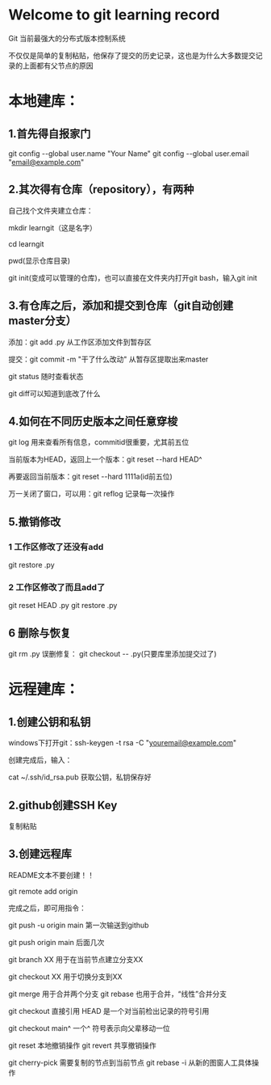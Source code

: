 # Welcome to git learning record

Git 当前最强大的分布式版本控制系统

不仅仅是简单的复制粘贴，他保存了提交的历史记录，这也是为什么大多数提交记录的上面都有父节点的原因

# 本地建库：
## 1.首先得自报家门

git config --global user.name "Your Name"
git config --global user.email "email@example.com"
## 2.其次得有仓库（repository），有两种
自己找个文件夹建立仓库：

mkdir learngit（这是名字）

cd learngit

pwd(显示仓库目录)

git init(变成可以管理的仓库)，也可以直接在文件夹内打开git bash，输入git init
## 3.有仓库之后，添加和提交到仓库（git自动创建master分支）

添加：git add  .py 从工作区添加文件到暂存区

提交：git commit -m "干了什么改动" 从暂存区提取出来master

git status 随时查看状态

git diff可以知道到底改了什么
## 4.如何在不同历史版本之间任意穿梭

git log 用来查看所有信息，commitid很重要，尤其前五位

当前版本为HEAD，返回上一个版本：git reset --hard HEAD^

再要返回当前版本：git reset --hard 1111a(id前五位)

万一关闭了窗口，可以用：git reflog 记录每一次操作
## 5.撤销修改
### 1 工作区修改了还没有add
git restore .py
### 2 工作区修改了而且add了
git reset HEAD .py
git restore .py
## 6 删除与恢复
git rm .py
误删修复：
git checkout --  .py(只要库里添加提交过了)


# 远程建库：
## 1.创建公钥和私钥
windows下打开git：ssh-keygen -t rsa -C "youremail@example.com"

创建完成后，输入：

cat ~/.ssh/id_rsa.pub 获取公钥，私钥保存好
## 2.github创建SSH Key
复制粘贴
## 3.创建远程库
README文本不要创建！！

git remote add origin 

完成之后，即可用指令：

git push -u origin main 第一次输送到github

git push origin main 后面几次


git branch XX 用于在当前节点建立分支XX

git checkout XX  用于切换分支到XX

git merge 用于合并两个分支
git rebase 也用于合并，“线性”合并分支

git checkout 直接引用
HEAD 是一个对当前检出记录的符号引用

git checkout main^  一个^ 符号表示向父辈移动一位

git reset 本地撤销操作
git revert 共享撤销操作

git cherry-pick 需要复制的节点到当前节点
git rebase -i 从新的图窗人工具体操作
